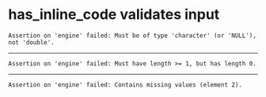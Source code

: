 # has_inline_code validates input

    Assertion on 'engine' failed: Must be of type 'character' (or 'NULL'), not 'double'.

---

    Assertion on 'engine' failed: Must have length >= 1, but has length 0.

---

    Assertion on 'engine' failed: Contains missing values (element 2).

